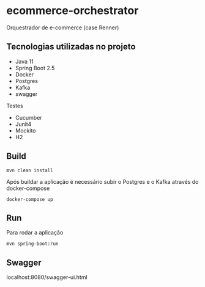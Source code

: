 # ecommerce-orchestrator
Orquestrador de e-commerce (case Renner)

## Tecnologias utilizadas no projeto

- Java 11
- Spring Boot 2.5
- Docker
- Postgres
- Kafka
- swagger

Testes
- Cucumber
- Junit4 
- Mockito
- H2

## Build
``` mvn clean install ```

Após buildar a aplicação é necessário subir o Postgres e o Kafka através do docker-compose

``` docker-compose up ```

## Run

Para rodar a aplicação

``` mvn spring-boot:run ```


## Swagger
localhost:8080/swagger-ui.html






